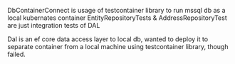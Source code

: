 DbContainerConnect is usage of testcontainer library to run mssql db as a local kubernates container
EntityRepositoryTests & AddressRepositoryTest are just integration tests of DAL

Dal is an ef core data access layer to local db, wanted to deploy it to separate container from a local machine using testcontainer library, though failed.
